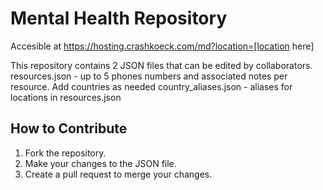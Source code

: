 # Mental Health Repository

Accesible at https://hosting.crashkoeck.com/md?location=[location here]

This repository contains 2 JSON files that can be edited by collaborators.
resources.json - up to 5 phones numbers and associated notes per resource. Add countries as needed
country_aliases.json - aliases for locations in resources.json

## How to Contribute

1. Fork the repository.
2. Make your changes to the JSON file.
3. Create a pull request to merge your changes.
